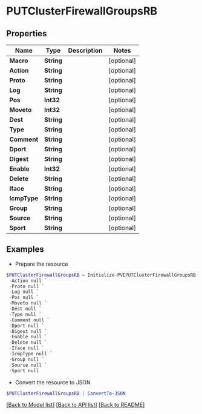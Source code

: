 # PUTClusterFirewallGroupsRB
## Properties

Name | Type | Description | Notes
------------ | ------------- | ------------- | -------------
**Macro** | **String** |  | [optional] 
**Action** | **String** |  | [optional] 
**Proto** | **String** |  | [optional] 
**Log** | **String** |  | [optional] 
**Pos** | **Int32** |  | [optional] 
**Moveto** | **Int32** |  | [optional] 
**Dest** | **String** |  | [optional] 
**Type** | **String** |  | [optional] 
**Comment** | **String** |  | [optional] 
**Dport** | **String** |  | [optional] 
**Digest** | **String** |  | [optional] 
**Enable** | **Int32** |  | [optional] 
**Delete** | **String** |  | [optional] 
**Iface** | **String** |  | [optional] 
**IcmpType** | **String** |  | [optional] 
**Group** | **String** |  | [optional] 
**Source** | **String** |  | [optional] 
**Sport** | **String** |  | [optional] 

## Examples

- Prepare the resource
```powershell
$PUTClusterFirewallGroupsRB = Initialize-PVEPUTClusterFirewallGroupsRB  -Macro null `
 -Action null `
 -Proto null `
 -Log null `
 -Pos null `
 -Moveto null `
 -Dest null `
 -Type null `
 -Comment null `
 -Dport null `
 -Digest null `
 -Enable null `
 -Delete null `
 -Iface null `
 -IcmpType null `
 -Group null `
 -Source null `
 -Sport null
```

- Convert the resource to JSON
```powershell
$PUTClusterFirewallGroupsRB | ConvertTo-JSON
```

[[Back to Model list]](../README.md#documentation-for-models) [[Back to API list]](../README.md#documentation-for-api-endpoints) [[Back to README]](../README.md)

